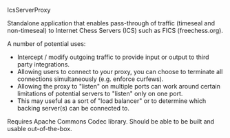 IcsServerProxy

Standalone application that enables pass-through of traffic (timeseal and non-timeseal) to Internet Chess Servers (ICS) such as FICS (freechess.org).

A number of potential uses:
* Intercept / modify outgoing traffic to provide input or output to third party integrations.
* Allowing users to connect to your proxy, you can choose to terminate all connections simultaneously (e.g. enforce curfews).
* Allowing the proxy to "listen" on multiple ports can work around certain limitations of potential servers to "listen" only on one port.
* This may useful as a sort of "load balancer" or to determine which backing server(s) can be connected to.

Requires Apache Commons Codec library.
Should be able to be built and usable out-of-the-box.